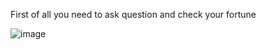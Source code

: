 
First of all you need to ask question and check your fortune 

![image](https://github.com/user-attachments/assets/36669b31-7411-4f32-96fb-901813ae23a1)
